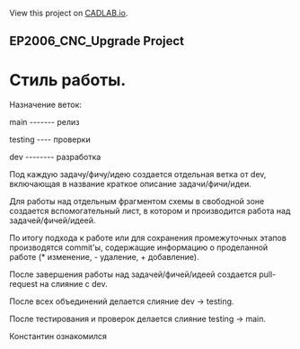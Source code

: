 View this project on [CADLAB.io](https://cadlab.io/project/25653). 

## EP2006_CNC_Upgrade Project

# Стиль работы.

Назначение веток:

main ------- релиз

testing ---- проверки

dev -------- разработка


Под каждую задачу/фичу/идею создается отдельная ветка от dev, включающая в название краткое описание задачи/фичи/идеи.

Для работы над отдельным фрагментом схемы в свободной зоне создается вспомогательный лист, в котором и производится работа над задачей/фичей/идеей.

По итогу подхода к работе или для сохранения промежуточных этапов производятся commit'ы, содержащие информацию о проделанной работе (* изменение, - удаление, + добавление).

После завершения работы над задачей/фичей/идеей создается pull-request на слияние с dev.

После всех объединений делается слияние dev -> testing.

После тестирования и проверок делается слияние testing -> main.

Константин ознакомился